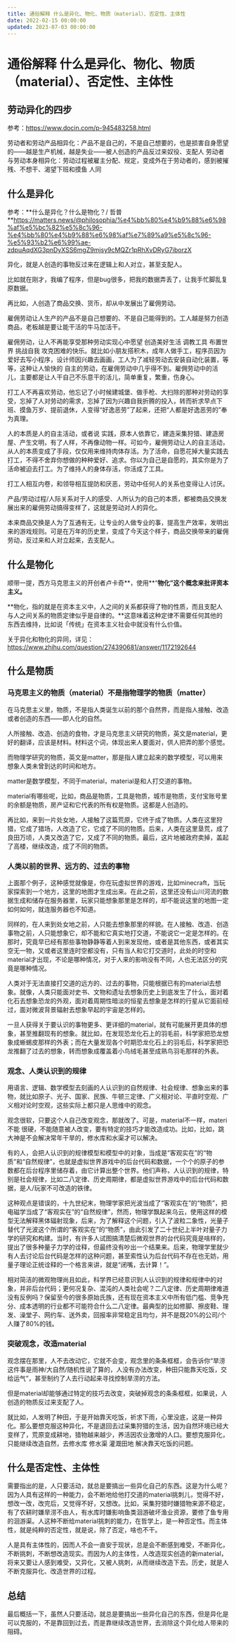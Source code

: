 ```yaml
---
title: 通俗解释 什么是异化、物化、物质（material）、否定性、主体性
date: 2022-02-15 00:00:00
updated: 2023-07-03 00:00:00
---
```


# 通俗解释 什么是异化、物化、物质（material）、否定性、主体性

## 劳动异化的四步

参考：https://www.docin.com/p-945483258.html

劳动者和劳动产品相异化：产品不是自己的，不是自己想要的，也是损害自身愿望的——越是生产机械，越是失业——被人创造的产品反过来奴役、支配人
劳动者与劳动本身相异化：劳动过程被雇主分配、规定，变成外在于劳动者的，感到被摧残、不想干、渴望下班和摸鱼
人同

## 什么是异化

参考：**什么是异化？什么是物化？/ 哲普 **https://matters.news/@philosophia/%e4%bb%80%e4%b9%88%e6%98%af%e5%bc%82%e5%8c%96-%e4%bb%80%e4%b9%88%e6%98%af%e7%89%a9%e5%8c%96-%e5%93%b2%e6%99%ae-zdpuAqdXG3pnDyXSS6mgZ9mjsy9cMQZr1pRhXvDRyG7iborzX

异化，就是人创造的事物反过来在逻辑上和人对立，甚至支配人。

比如就在刚才，我编了程序，但是bug很多，把我的数据弄丢了，让我手忙脚乱复原数据。

再比如，人创造了商品交换、货币，却从中发展出了雇佣劳动。

雇佣劳动让人生产的产品不是自己想要的、不是自己能得到的。工人越是努力创造商品，老板越是要让能干活的牛马加活干。

雇佣劳动，让人不再能享受那种劳动实现心中愿望 创造美好生活 调教工具 布置世界 挑战自我 攻克困难的快乐。就比如小朋友搭积木，成年人做手工，程序员因为爱好去写小程序，设计师因兴趣去画画，工人为了减轻劳动去安装自动化装置，等等，这种让人愉快的 自主的劳动，在雇佣劳动中几乎得不到。雇佣劳动中的活儿，主要都是让人干自己不乐意干的活儿，简单重复，繁重，伤身心。

打工人不再喜欢劳动，他忘记了小时候建城堡、做手枪、大扫除的那种对劳动的享受，忘掉了人对劳动的需求，忘掉了因为兴趣自我折腾的投入，转而祈求早点下班、摸鱼万岁、提前退休，人变得“好逸恶劳”了起来，还把“人都是好逸恶劳的”奉为真理。

人的本质是人的自主活动，或者说 实践，原本人依靠它，建造采集狩猎、建造房屋、产生文明，有了人样，不再像动物一样。可如今，雇佣劳动让人的自主活动，从人的本质变成了手段，仅仅用来维持肉体存活。为了活命，自愿花掉大量实践去打工，不得不舍弃你想做的种种爱好、追求。你以为自己是自愿的，其实你是为了活命被迫去打工。为了维持人的身体存活，你活成了工具。

打工人相互内卷，和领导相互提防和厌恶，劳动中任何人的关系也变得让人讨厌。

产品/劳动过程/人际关系对于人的感受、人所认为的自己的本质，都被商品交换发展出来的雇佣劳动搞得变样了，这就是劳动对人的异化。

本来商品交换是人为了互通有无，让专业的人做专业的事，提高生产效率，发明出来的游戏规则。可是在万年的历史里，变成了今天这个样子，商品交换带来的雇佣劳动，反过来和人对立起来，去支配人。

## 什么是物化

顺带一提，西方马克思主义的开创者卢卡奇**，使用**“**物化”这个概念来批评资本主义。**

**物化，指的就是在资本主义中，人之间的关系都获得了物的性质，而且支配人与人之间关系的物质定律似乎是自律的。**这意味着这种定律不需要任何其他的东西去维持，比如说「传统」在资本主义社会中就没有什么价值。

关于异化和物化的异同，详见：https://www.zhihu.com/question/274390681/answer/1172192644

## 什么是物质

### 马克思主义的物质（material）不是指物理学的物质（matter）

在马克思主义里，物质，不是指人类诞生以前的那个自然界，而是指人接触、改造或者创造的东西——即人化的自然。

人所接触、改造、创造的食物，才是马克思主义研究的物质，英文是material，更好的翻译，应该是材料。材料这个词，体现出来人要面对，供人把弄的那个感觉。

而物理学研究的物质，英文是matter，那是指人建立起来的数学模型，可以用来想象人类未曾到达的时间和地方。

matter是数学模型，不同于material，material是和人打交道的事物。

material有哪些呢，比如，商品是物质，工具是物质，城市是物质，支付宝账号里的余额是物质，房产证和它代表的所有权是物质。这都是人创造的。

再比如，来到一片处女地，人接触了这篇荒原，它终于成了物质。人类在这里狩猎，它成了猎场，人改造了它，它成了不同的物质。后来，人类在这里垦荒，成了良田万顷，人类又改造了它，又成了不同的物质。最后，这片地被政府卖掉，盖起了高楼，继续改造，成了不同的物质。

### 人类以前的世界、远方的、过去的事物

上面那个例子，这种感觉就像是，你在玩虚拟世界的游戏，比如minecraft，当玩家探索到一个地方，这里的地图才生成出来。在此之前，这里还没有山川河流的数据生成和储存在服务器里，玩家只能想象那里是怎样的，却不能说这里的地图一定如何如何，就连服务器也不知道。

同样的，在人来到处女地之前，人只能去想象那里的样貌。在人接触、改造、创造事物之前，人只能想象它，却不能和它真实地打交道，不能说它一定是怎样的。在那时，究竟早已经有那些事物静静等着人到来发现他，或者是其他东西，或者其实空无一物，又或者这里连时空都没有，只有当人和它打交道时，此处的时空和material才出现，不论是哪种情况，对于人来的影响没有不同，人也无法区分的究竟是哪种情况。

人类对于无法直接打交道的远方的、过去的事物，只能根据已有的material去想象。就像，人类只能面对史书、文物和遗址去想象历史上到底发生了什么，面对着化石去想象恐龙的外观，面对着周期性暗淡的恒星去想象是怎样的行星从它面前经过，面对微波背景辐射去想象早起的宇宙是怎样的。

一旦人获得关于要认识的事物更多、更详细的material，就有可能展开更具体的想象，甚至推翻现有的想象。就比如，在发现恐龙化石上的羽毛前，科学家把恐龙想象成蜥蜴皮那样的外表；而在大量发现各个时期恐龙化石上的羽毛后，科学家把恐龙推翻了过去的想象，转而想象成覆盖着小鸟绒毛甚至成熟鸟羽毛那样的外表。

### 观念、人类认识到的规律

用语言、逻辑、数学模型去刻画的人认识到的自然规律、社会规律、想象出来的事物，就比如原子、光子、国家、民族、牛顿三定律、广义相对论、平直时空观、广义相对论时空观，这些实际上都只是人思维中的观念。

观念很软，只要这个人自己改变观念，那就改了。可是，material不一样，materi不能
很硬，不能随意被人改变，要有特定的技巧才能改造成功。比如，比如，跳大神是不会解决常年干旱的，修水库和水渠才可以解决。

有的人，会把人认识到的规律模型和模型中的对象，当成是“客观实在”的“物质”和“自然规律”，也就是虚拟世界游戏中的后台代码和数据，一个个的原子的参数都在后台程序里储存着，由它计算出整个世界。他们声称，人认识到的规律，特别是社会规律，比如二八定律、历史周期律，都是虚拟世界游戏中的后台代码和数据，是人/玩家不可改造的铁律。

这种观点是错误的，十九世纪末，物理学家把光波当成了“客观实在”的“物质”，把电磁学当成了“客观实在”的“自然规律”，然而，物理学飘起来乌云，使用这样的模型无法解释黑体辐射现象，后来，为了解释这个问题，引入了波粒二象性，光量子替代了光波这个所谓的“客观实在”的“物质”，由此引发了二十世纪上半叶对量子力学的研究和构建。当时，有许多人试图搞清楚后微观世界的台代码究竟是啥样的，提出了很多种量子力学的诠释，但最终没有吵出一个结果来。后来，物理学里就少有人去讨论后台代码是怎样的这种问题，甚至索性认为后台代码不存在也无妨，用量子理论正统诠释的一个格言来讲，就是“闭嘴，去计算！”。

相对简洁的微观物理尚且如此，科学界已经意识到人认识到的规律和规律中的对象，并非后台代码；更何况复杂、混沌的人类社会呢？二八定律、历史周期律难道没有反例吗？保留至今的很多原始氏族，还有现在资本主义中所有低门槛、竞争充分、成本透明的行业都不可能符合什么二八定律。最典型的比如修脚、擦皮鞋、理发、澡堂子、网约车、送外卖，回报率非常稳定且均匀，并不是既20%的公司/个人赚了80%的钱。

### 突破观念，改造material

观念摆在那里，人不去改动它，它就不会变，观念里的条条框框，会告诉你“旱涝这件事是雨神/大自然/随机性说了算的，人没有办法改变，种田只能靠天吃饭，交给运气”，甚至制约了人去行动起来寻找控制旱涝的方法。

但是material却能够通过特定的技巧去改变，突破掉观念的条条框框，如果说，人创造的物质反过来支配了人。

就比如，人发明了种田，于是开始靠天吃饭，祈求下雨，心里没底，这是一种异化。那么要想克服这种异化，不是退回去过采集狩猎的生活，因为自然环境已经大变样了，荒原变成耕地，猎物越来越少，养活因农业激增的人口。要想克服异化，只能继续改造自然，去修水库 修水渠 灌溉田地 解决靠天吃饭的问题。

## 什么是否定性、主体性

需要指出的是，人只要活动，就总是要搞出一些异化自己的东西。这是为什么呢？因为人具有这样的一种能力，会不断地给他打交道的material挑刺儿，觉得不好，想改一改，改完后，又觉得不好，又想改。比如，采集狩猎时嫌猎物来源不稳定，有了农耕时嫌旱涝不由人，有水库时嫌影响鱼类洄游破坏渔业资源，要修了鱼专用的洄游渠。人这种不断给material挑刺的能力，在哲学上，是一种否定性。而主体性，就是纯粹的否定性，就是说，除了否定，啥也不干。

人是具有主体性的，因而人不会一直安于现状，总是会不断感到难受，不断异化，不断挑刺，不断想改造现实。而因为人的主体性，人改造现实创造的新material，将来又要让人感到难受，又异化，又被人挑刺，从而继续改造下去。历史，就是人不断克服异化、改造世界的过程。

## 总结

最后概括一下，虽然人只要活动，就总是要搞出一些异化自己的东西，但是异化是可以克服的，不是靠回到过去，而是靠继续改造世界，去消除这个异化给人带来的阻碍。
